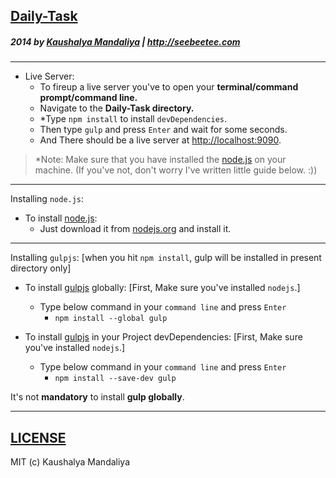 ## [Daily-Task](http://krman009.github.io/Daily-Task/)

##### 2014 by [Kaushalya Mandaliya](https://twitter.com/kmandalwala "@kmandalwala") | http://seebeetee.com
---
+ Live Server:
  + To fireup a live server you've to open your **terminal/command prompt/command line.**
  + Navigate to the **Daily-Task directory.**
  + *Type `npm install` to install `devDependencies`.
  + Then type `gulp` and press `Enter` and wait for some seconds.
  + And There should be a live server at [http://localhost:9090](http://localhost:9090).

> *Note: Make sure that you have installed the [node.js](http://nodejs.org) on your machine. (If you've not, don't worry I've written little guide below. :))

---

Installing `node.js`:

+ To install [node.js](http://nodejs.org):
  + Just download it from [nodejs.org](http://nodejs.org) and install it.

---

Installing `gulpjs`: [when you hit `npm install`, gulp will be installed in present directory only]

+ To install [gulpjs](http://gulpjs.com) globally: [First, Make sure you've installed `nodejs`.]
  + Type below command in your `command line` and press `Enter`
    + `npm install --global gulp`

+ To install [gulpjs](http://gulpjs.com) in your Project devDependencies: [First, Make sure you've installed `nodejs`.]
  + Type below command in your `command line` and press `Enter`
    + `npm install --save-dev gulp`

It's not **mandatory** to install **gulp globally**.

---
## [LICENSE](https://github.com/krman009/Daily-Task/blob/master/LICENSE)
MIT (c) Kaushalya Mandaliya
